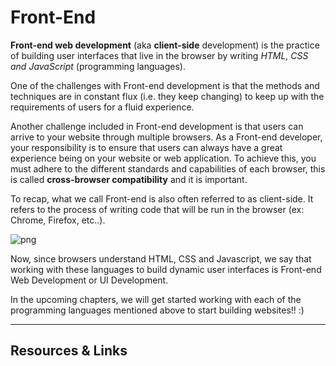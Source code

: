 # Front-End

__Front-end web development__ (aka __client-side__ development) is the practice of building user interfaces that live in the browser by writing _HTML, CSS and JavaScript_ (programming languages).

One of the challenges with Front-end development is that the methods and techniques are in constant flux (i.e. they keep changing) to keep up with the requirements of users for a fluid experience.

Another challenge included in Front-end development is that users can arrive to your website through multiple browsers. As a Front-end developer, your responsibility is to ensure that users can always have a great experience being on your website or web application. To achieve this, you must adhere to the different standards and capabilities of each browser, this is called __cross-browser compatibility__ and it is important.

To recap, what we call Front-end is also often referred to as client-side. It refers to the process of writing code that will be run in the browser (ex: Chrome, Firefox, etc..). 

![png](https://cl.ly/3n0V0j060H1y/Image%202016-09-15%20at%204.25.03%20PM.png "html_css_js")

Now, since browsers understand HTML, CSS and Javascript, we say that working with these languages to build dynamic user interfaces is Front-end Web Development or UI Development.

In the upcoming chapters, we will get started working with each of the programming languages mentioned above to start building websites!!  :)


----

## Resources & Links

### []()